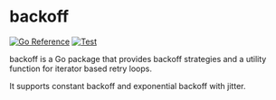 # backoff

[![Go Reference](https://pkg.go.dev/badge/github.com/shota3506/backoff.svg)](https://pkg.go.dev/github.com/shota3506/backoff)
[![Test](https://github.com/shota3506/backoff/actions/workflows/test.yml/badge.svg)](https://github.com/shota3506/backoff/actions/workflows/test.yml)

backoff is a Go package that provides backoff strategies
and a utility function for iterator based retry loops.

It supports constant backoff and exponential backoff with jitter.
